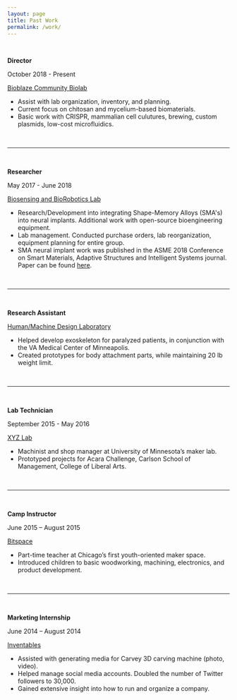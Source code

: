 ```yaml
---
layout: page
title: Past Work
permalink: /work/
---
```


<br>

**Director**

October 2018 - Present

[Bioblaze Community Biolab](http://bioblaze.org)

- Assist with lab organization, inventory, and planning. 
- Current focus on chitosan and mycelium-based biomaterials. 
- Basic work with CRISPR, mammalian cell culutures, brewing, custom plasmids, low-cost microfluidics.

<br>

---

<br>

**Researcher**

May 2017 - June 2018

[Biosensing and BioRobotics Lab](https://www.bsbrl.org/)

- Research/Development into integrating Shape-Memory Alloys (SMA's) into neural implants. Additional work with open-source bioengineering equipment. 
- Lab management. Conducted purchase orders, lab reorganization, equipment planning for entire group.
- SMA neural implant work was published in the  ASME 2018 Conference on Smart Materials, Adaptive Structures and Intelligent Systems journal. Paper can be found [here](https://doi.org/10.1115/SMASIS2018-8169).


<br>

---

<br>

**Research Assistant**

[Human/Machine Design Laboratory](http://dept.me.umn.edu/labs/hmd/)

- Helped develop exoskeleton for paralyzed patients, in conjunction with the VA Medical Center of Minneapolis. 
- Created prototypes for body attachment parts, while maintaining 20 lb weight limit. 

<br>

---

<br>

**Lab Technician** 

September 2015 - May 2016

[XYZ Lab](http://umnxyzlab.blogspot.com)

- Machinist and shop manager at University of Minnesota’s maker lab.
- Prototyped projects for Acara Challenge, Carlson School of Management, College of Liberal Arts.

<br>

---

<br>

**Camp Instructor** 

June 2015 – August 2015

[Bitspace](http://bitspace.camp)

- Part-time teacher at Chicago’s first youth-oriented maker space.
- Introduced children to basic woodworking, machining, electronics, and product development.

<br>

---

<br>

**Marketing Internship** 

June 2014 – August 2014

[Inventables](http://inventables.com)

- Assisted with generating media for Carvey 3D carving machine (photo, video).
- Helped manage social media accounts. Doubled the number of Twitter followers to 30,000. 
- Gained extensive insight into how to run and organize a company.
